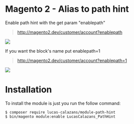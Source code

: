 # Magento 2 - Alias to path hint
Enable path hint with the get param "enablepath"

> http://magento2.dev/customer/account?enablepath

![](path-hint.gif)

If you want the block's name put enablepath=1

> http://magento2.dev/customer/account?enablepath=1

![](path-hint-block.gif)

# Installation

To install the module is just you run the follow command:

```
$ composer require lucas-calazans/module-path-hint
$ bin/magento module:enable LucasCalazans_PathHint
```
